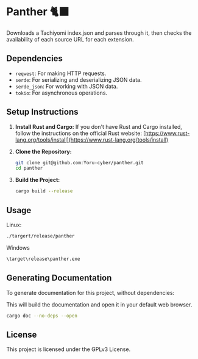 # Panther 🐈‍⬛

Downloads a Tachiyomi index.json and parses through it, then checks the availability of each source URL for each extension.

## Dependencies

* `reqwest`: For making HTTP requests.
* `serde`: For serializing and deserializing JSON data.
* `serde_json`: For working with JSON data.
* `tokio`: For asynchronous operations.

## Setup Instructions

1.  **Install Rust and Cargo:**
    If you don't have Rust and Cargo installed, follow the instructions on the official Rust website: [https://www.rust-lang.org/tools/install](https://www.rust-lang.org/tools/install)

2.  **Clone the Repository:**
    ```bash
    git clone git@github.com:Yoru-cyber/panther.git
    cd panther
    ```

3.  **Build the Project:**
    ```bash
    cargo build --release
    ```

## Usage

Linux: 
```bash
./targert/release/panther
```
Windows
```cmd
\target\release\panther.exe
```

## Generating Documentation

To generate documentation for this project, without dependencies:

This will build the documentation and open it in your default web browser.

```bash
cargo doc --no-deps --open
```

## License

This project is licensed under the GPLv3 License.
